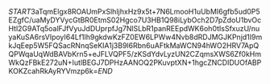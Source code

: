 $START$3aTqmElgx8ROAUmPxSlhIjhxHz9x5t+7N6LmooH1uUbMI6gfb5ud0P5EZgfC/uaMyDYVycGtBR0EtmS02Hgco7U3HB1Q98iLybOch2D7pZdoU1bvOcHtl2G9ATq5oalFJfVyuJdDUprpfJg7NlSLbR1panREEpdWK6oh0tIsSfxuzU/nuyaKuSA6rsVIpoyI64Lf1lh9gkdwKzFZ0EW6LPWw4Nvb8dRDJMGJKPnjd1I9mkJqEep5W5FQSacRNnqSeKIA1j3B9l6Rbn6uAFtkMaWCN94hWO2HRV7ApQQPWqaUqWdBAVbKrn5+eJFLVQPF5/zKSdYdvLyzUN2CZqmsXWS6Zf0kHmWkQzFBkE272uN+IutlBEGJ7DPHzAANOQ2PKuvptXN+1hgcZNCDIDUOfABPKOKZcahRkAyRYVmzp6k=$END$